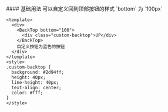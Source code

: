 <cn>
#### 基础用法
可以自定义回到顶部按钮的样式 `bottom` 为 `100px` 
</cn>

```tpl
<template>
  <div>
    <BackTop bottom="100">
      <div class="custom-backtop">UP</div>
    </BackTop>
    自定义按钮为蓝色的按钮
  </div>
</template>
<style>
.custom-backtop {
  background: #2d94ff;
  height: 40px;
  line-height: 40px;
  text-align: center;
  color: #fff;
}
</style> 
```